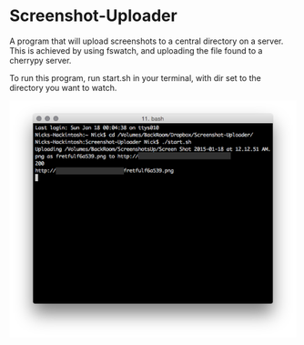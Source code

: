 # Screenshot-Uploader

A program that will upload screenshots to a central directory on a server. This is achieved by using fswatch, and uploading the file found to a cherrypy server. 

To run this program, run start.sh in your terminal, with dir set to the directory you want to watch.

![Screenshot](https://raw.githubusercontent.com/ollien/Screenshot-Uploader/master/README_SCREENSHOT.png)
